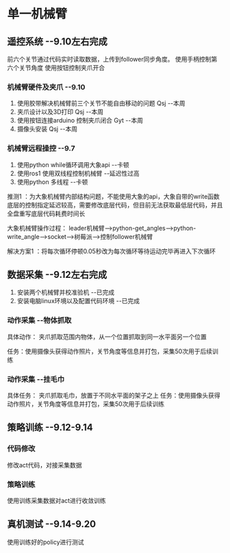 # 单一机械臂

## 遥控系统 --9.10左右完成
前六个关节通过代码实时读取数据，上传到follower同步角度。
  使用手柄控制第六个关节角度
  使用按钮控制夹爪开合
### 机械臂硬件及夹爪 --9.10
1. 使用胶带解决机械臂前三个关节不能自由移动的问题 Qsj --本周
2. 夹爪设计以及3D打印 Qsj --本周
3. 使用按钮连接arduino 控制夹爪闭合 Gyt --本周
4. 摄像头安装 Qsj --本周
### 机械臂远程操控 --9.7 
1. 使用python while循环调用大象api --卡顿
2. 使用ros1 使用双线程控制机械臂 --延迟性过高
3. 使用python 多线程 --卡顿

推测1 ：为大象机械臂内部结构问题，不能使用大象的api，大象自带的write函数底层的控制指定延迟较高，需要修改底层代码，但目前无法获取最低层代码，并且全盘重写底层代码耗费时间长

大象机械臂操作过程：
leader机械臂-->python-get_angles-->python-write_angle-->socket-->树莓派-->控制follower机械臂

解决方案1 ：将每次循环停顿0.05秒改为每次循环等待运动完毕再进入下次循环

## 数据采集 --9.12左右完成
1. 安装两个机械臂并校准验机   --已完成
2. 安装电脑linux环境以及配置代码环境    --已完成
### 动作采集 --物体抓取
具体动作： 夹爪抓取范围内物体，从一个位置抓取到同一水平面另一个位置

任务：使用摄像头获得动作照片，关节角度等信息并打包，采集50次用于后续训练
### 动作采集 --挂毛巾
具体任务： 夹爪抓取毛巾，放置于不同水平面的架子之上
任务：使用摄像头获得动作照片，关节角度等信息并打包，采集50次用于后续训练

## 策略训练 --9.12-9.14
### 代码修改
修改act代码，对接采集数据
### 策略训练
使用训练采集数据对act进行收敛训练
## 真机测试 --9.14-9.20
使用训练好的policy进行测试
